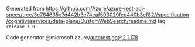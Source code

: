 Generated from https://github.com/Azure/azure-rest-api-specs/tree/3c764635e7d442b3e74caf593029fcd440b3ef82//specification/cognitiveservices/data-plane/CustomWebSearch/readme.md tag: `release_1_0`

Code generator @microsoft.azure/autorest.go@2.1.178


